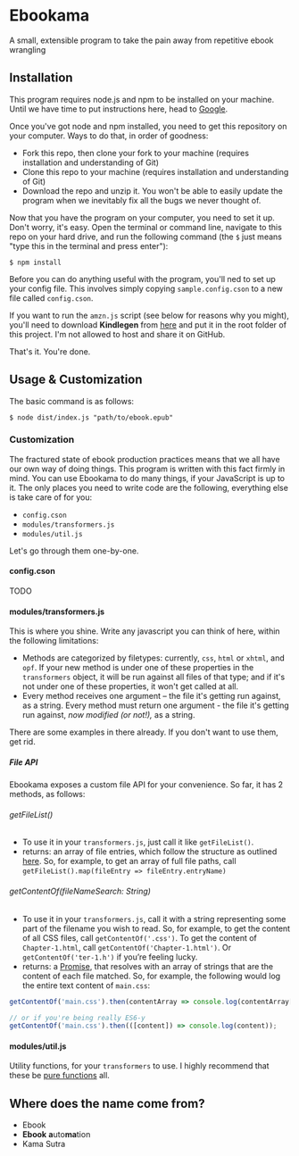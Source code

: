# Ebookama

A small, extensible program to take the pain away from repetitive ebook wrangling

## Installation

This program requires node.js and npm to be installed on your machine. Until we have time to put instructions here, head to [Google](http://lmgtfy.com/?q=install+node).

Once you've got node and npm installed, you need to get this repository on your computer. Ways to do that, in order of goodness:

- Fork this repo, then clone your fork to your machine (requires installation and understanding of Git)
- Clone this repo to your machine (requires installation and understanding of Git)
- Download the repo and unzip it. You won't be able to easily update the program when we inevitably fix all the bugs we never thought of.

Now that you have the program on your computer, you need to set it up. Don't worry, it's easy. Open the terminal or command line, navigate to this repo on your hard drive, and run the following command (the `$` just means "type this in the terminal and press enter"):

```
$ npm install
```

Before you can do anything useful with the program, you'll ned to set up your config file. This involves simply copying `sample.config.cson` to a new file called `config.cson`.

If you want to run the `amzn.js` script (see below for reasons why you might), you'll need to download **Kindlegen** from [here](http://www.amazon.com/gp/feature.html/?docId=1000765211) and put it in the root folder of this project. I'm not allowed to host and share it on GitHub.

That's it. You're done.

## Usage & Customization

The basic command is as follows:

```
$ node dist/index.js "path/to/ebook.epub"
```

### Customization

The fractured state of ebook production practices means that we all have our own way of doing things. This program is written with this fact firmly in mind. You can use Ebookama to do many things, if your JavaScript is up to it. The only places you need to write code are the following, everything else is take care of for you:

- `config.cson`
- `modules/transformers.js`
- `modules/util.js`

Let's go through them one-by-one.

#### config.cson

TODO

#### modules/transformers.js

This is where you shine. Write any javascript you can think of here, within the following limitations:

- Methods are categorized by filetypes: currently, `css`, `html` or `xhtml`, and `opf`. If your new method is under one of these properties in the `transformers` object, it will be run against all files of that type; and if it's not under one of these properties, it won't get called at all.
- Every method receives one argument – the file it's getting run against, as a string. Every method must return one argument - the file it's getting run against, _now modified (or not!),_ as a string.

There are some examples in there already. If you don't want to use them, get rid.

##### File API

Ebookama exposes a custom file API for your convenience. So far, it has 2 methods, as follows:

###### getFileList()

- To use it in your `transformers.js`, just call it like `getFileList()`.
- returns: an array of file entries, which follow the structure as outlined [here](https://github.com/cthackers/adm-zip/wiki/ZipEntry). So, for example, to get an array of full file paths, call `getFileList().map(fileEntry => fileEntry.entryName)`

###### getContentOf(fileNameSearch: String)

- To use it in your `transformers.js`, call it with a string representing some part of the filename you wish to read. So, for example, to get the content of all CSS files, call `getContentOf('.css')`. To get the content of `Chapter-1.html`, call `getContentOf('Chapter-1.html')`. Or `getContentOf('ter-1.h')` if you’re feeling lucky.
- returns: a [Promise](https://developer.mozilla.org/en-US/docs/Web/JavaScript/Reference/Global_Objects/Promise), that resolves with an array of strings that are the content of each file matched. So, for example, the following would log the entire text content of `main.css`:

```javascript
getContentOf('main.css').then(contentArray => console.log(contentArray[0]));

// or if you're being really ES6-y
getContentOf('main.css').then(([content]) => console.log(content));
```

#### modules/util.js

Utility functions, for your `transformers` to use. I highly recommend that these be [pure functions](http://adamjonrichardson.com/2014/01/11/pure-functions/) all.

## Where does the name come from?

- Ebook
- **Ebook** **a**uto**ma**tion
- Kama Sutra
